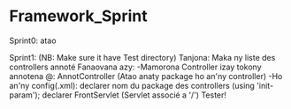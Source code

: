 # Framework_Sprint
Sprint0:
    atao

Sprint1:
    (NB: Make sure it have Test directory)
    Tanjona: Maka ny liste des controllers annoté
    Fanaovana azy:
        -Mamorona Controller izay tokony annotena @: AnnotController (Atao anaty package ho an'ny controller)
        -Ho an'ny config(.xml):
            declarer nom du package des controllers (using 'init-param');
            declarer FrontServlet (Servlet associé a '/')
        Tester!